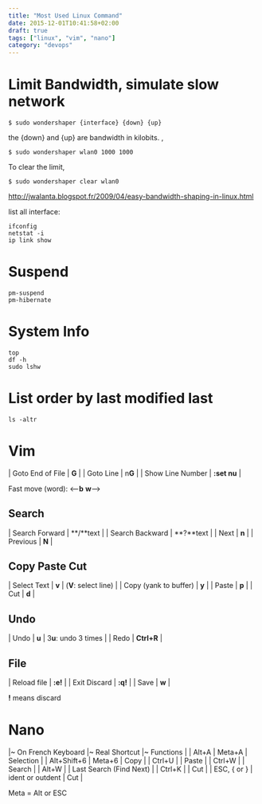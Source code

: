 ```yaml
---
title: "Most Used Linux Command"
date: 2015-12-01T10:41:58+02:00
draft: true
tags: ["linux", "vim", "nano"]
category: "devops"
---
```


# Limit Bandwidth, simulate slow network

    $ sudo wondershaper {interface} {down} {up}

the {down} and {up} are bandwidth in kilobits. ,

    $ sudo wondershaper wlan0 1000 1000

To clear the limit,

    $ sudo wondershaper clear wlan0

http://jwalanta.blogspot.fr/2009/04/easy-bandwidth-shaping-in-linux.html

list all interface: 

    ifconfig
    netstat -i
    ip link show

# Suspend

    pm-suspend
    pm-hibernate

# System Info

    top
    df -h
    sudo lshw

# List order by last modified last

    ls -altr

# Vim

| Goto End of File | **G** |
| Goto Line | n**G** |
| Show Line Number | **:set nu** |

Fast move (word): <--**b** **w**-->

## Search

| Search Forward | **/**text |
| Search Backward | **?**text |
| Next | **n** |
| Previous | **N** |

## Copy Paste Cut

| Select Text | **v** | (**V**: select line) |
| Copy (yank to buffer) | **y** |
| Paste | **p** |
| Cut | **d** |

## Undo

| Undo | **u** | 3**u**: undo 3 times |
| Redo | **Ctrl+R** |

## File

| Reload file | **:e!** |
| Exit Discard | **:q!** |
| Save | **w** |

**!** means discard

# Nano

|~ On French Keyboard |~ Real Shortcut |~ Functions |
| Alt+A | Meta+A | Selection |
| Alt+Shift+6 | Meta+6 | Copy |
| Ctrl+U |   | Paste |
| Ctrl+W |   | Search |
| Alt+W |   | Last Search (Find Next) |
| Ctrl+K |   | Cut |
| ESC, { or } | ident or outdent | Cut |

Meta = Alt or ESC